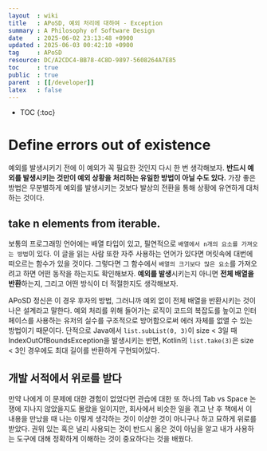 ```yaml
---
layout  : wiki
title   : APoSD, 예외 처리에 대하여 - Exception 
summary : A Philosophy of Software Design 
date    : 2025-06-02 23:13:48 +0900
updated : 2025-06-03 00:42:10 +0900
tag     : APoSD
resource: DC/A2CDC4-BB78-4C8D-9897-5608264A7E85
toc     : true
public  : true
parent  : [[/developer]]
latex   : false
---
```

* TOC
{:toc}

# Define errors out of existence
예외를 발생시키기 전에 이 예외가 꼭 필요한 것인지 다시 한 번 생각해보자. **반드시 예외를 발생시키는 것만이 예외 상황을 처리하는 유일한 방법이 아닐 수도 있다.** 가장 좋은 방법은 무분별하게 예외를 발생시키는 것보다 발상의 전환을 통해 상황에 유연하게 대처하는 것이다.

## take n elements from iterable. 
보통의 프로그래밍 언어에는 배열 타입이 있고, 필연적으로 `배열에서 n개의 요소를 가져오는 방법`이 있다. 이 글을 읽는 사람 또한 자주 사용하는 언어가 있다면 머릿속에 대번에 떠오르는 함수가 있을 것이다. 그렇다면 그 함수에서 `배열의 크기보다 많은 요소`를 가져오려고 하면 어떤 동작을 하는지도 확인해보자. **예외를 발생**시키는지 아니면 **전체 배열을 반환**하는지, 그리고 어떤 방식이 더 적절한지도 생각해보자.

APoSD 정신은 이 경우 후자의 방법, 그러니까 예외 없이 전체 배열을 반환시키는 것이 나은 설계라고 말한다. 예외 처리를 위해 들어가는 로직이 코드의 복잡도를 높이고 인터페이스를 사용하는 유저의 실수를 구조적으로 방어함으로써 에러 자체를 없앨 수 있는 방법이기 때문이다. 단적으로 Java에서 `list.subList(0, 3)`이 size < 3일 때 IndexOutOfBoundsException을 발생시키는 반면, Kotlin의 `list.take(3)`은 size < 3인 경우에도 최대 길이를 반환하게 구현되어있다.

## 개발 서적에서 위로를 받다 
만약 나에게 이 문제에 대한 경험이 없었다면 관습에 대한 또 하나의 Tab vs Space 논쟁에 지나지 않았을지도 몰랐을 일이지만, 회사에서 비슷한 일을 겪고 난 후 책에서 이 내용을 만났을 때 나는 이렇게 생각하는 것이 이상한 것이 아니구나 하고 묘하게 위로를 받았다. 권위 있는 혹은 널리 사용되는 것이 반드시 옳은 것이 아님을 알고 내가 사용하는 도구에 대해 정확하게 이해하는 것이 중요하다는 것을 배웠다.


